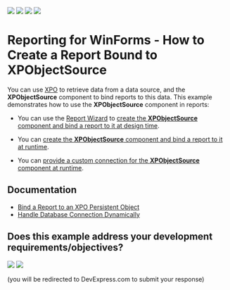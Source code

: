 <!-- default badges list -->
![](https://img.shields.io/endpoint?url=https://codecentral.devexpress.com/api/v1/VersionRange/180370077/24.2.1%2B)
[![](https://img.shields.io/badge/Open_in_DevExpress_Support_Center-FF7200?style=flat-square&logo=DevExpress&logoColor=white)](https://supportcenter.devexpress.com/ticket/details/T830431)
[![](https://img.shields.io/badge/📖_How_to_use_DevExpress_Examples-e9f6fc?style=flat-square)](https://docs.devexpress.com/GeneralInformation/403183)
[![](https://img.shields.io/badge/💬_Leave_Feedback-feecdd?style=flat-square)](#does-this-example-address-your-development-requirementsobjectives)
<!-- default badges end -->
# Reporting for WinForms - How to Create a Report Bound to XPObjectSource

You can use [XPO](https://www.devexpress.com/products/net/orm/) to retrieve data from a data source, and the **XPObjectSource** component to bind reports to this data. This example demonstrates how to use the **XPObjectSource** component in reports:

- You can use the [Report Wizard](https://docs.devexpress.com/XtraReports/4254) to [create the **XPObjectSource** component and bind a report to it at design time](https://docs.devexpress.com/XtraReports/400274).

- You can [create the **XPObjectSource** component and bind a report to it at runtime](https://docs.devexpress.com/XtraReports/400276).

- You can [provide a custom connection for the **XPObjectSource** component at runtime](https://docs.devexpress.com/XtraReports/400285).

## Documentation

* [Bind a Report to an XPO Persistent Object](https://docs.devexpress.com/XtraReports/400276)
* [Handle Database Connection Dynamically](https://docs.devexpress.com/XtraReports/400285/)
<!-- feedback -->
## Does this example address your development requirements/objectives?

[<img src="https://www.devexpress.com/support/examples/i/yes-button.svg"/>](https://www.devexpress.com/support/examples/survey.xml?utm_source=github&utm_campaign=winforms-reporting-create-report-bound-to-xpobjectsource&~~~was_helpful=yes) [<img src="https://www.devexpress.com/support/examples/i/no-button.svg"/>](https://www.devexpress.com/support/examples/survey.xml?utm_source=github&utm_campaign=winforms-reporting-create-report-bound-to-xpobjectsource&~~~was_helpful=no)

(you will be redirected to DevExpress.com to submit your response)
<!-- feedback end -->

